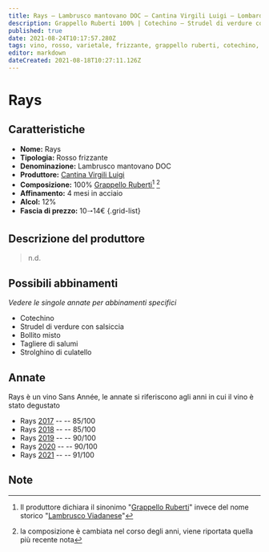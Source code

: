 ```yaml
---
title: Rays – Lambrusco mantovano DOC – Cantina Virgili Luigi – Lombardia (IT) – 10🠒14€ – 3★ - 5★
description: Grappello Ruberti 100% | Cotechino – Strudel di verdure con salsiccia – Bollito misto – Tagliere di salumi – Strolghino di culatello
published: true
date: 2021-08-24T10:17:57.280Z
tags: vino, rosso, varietale, frizzante, grappello ruberti, cotechino, strudel di verdure con salsiccia, bollito misto, tagliere di salumi, strolghino di culatello, 10🠒14€, 5 stelle
editor: markdown
dateCreated: 2021-08-18T10:27:11.126Z
---
```


# Rays

## Caratteristiche
- **Nome:** Rays 
- **Tipologia:** Rosso frizzante
- **Denominazione:** Lambrusco mantovano DOC 
- **Produttore:** [Cantina Virgili Luigi](/produttori/italia/Lombardia/Cantine-Virgili-Luigi) 
- **Composizione:** 100% [Grappello Ruberti](/vitigni/Italia/bacca-nera/grappello-ruberti)[^1] [^2]
- **Affinamento:** 4 mesi in acciaio
- **Alcol:** 12%
- **Fascia di prezzo:** 10🠒14€
{.grid-list}

## Descrizione del produttore

> n.d.

## Possibili abbinamenti
*Vedere le singole annate per abbinamenti specifici*

- Cotechino
- Strudel di verdure con salsiccia
- Bollito misto
- Tagliere di salumi
- Strolghino di culatello

## Annate
Rays è un vino Sans Année, le annate si riferiscono agli anni in cui il vino è stato degustato

- Rays [2017](/vini/Italia/Lombardia/Cantina-Virgili-Luigi/Rays/2017) -- <span class="star-3"></span> -- 85/100
- Rays [2018](/vini/Italia/Lombardia/Cantina-Virgili-Luigi/Rays/2018) -- <span class="star-3"></span> -- 85/100
- Rays [2019](/vini/Italia/Lombardia/Cantina-Virgili-Luigi/Rays/2019) -- <span class="star-4"></span> -- 90/100
- Rays [2020](/vini/Italia/Lombardia/Cantina-Virgili-Luigi/Rays/2020) -- <span class="star-4"></span> -- 90/100
- Rays [2021](/vini/Italia/Lombardia/Cantina-Virgili-Luigi/Rays/2021) -- <span class="star-5"></span> -- 91/100

## Note

[^1]: Il produttore dichiara il sinonimo "[Grappello Ruberti](/vitigni/Italia/bacca-nera/grappello-ruberti)" invece del nome storico "[Lambrusco Viadanese](/vitigni/Italia/bacca-nera/lambrusco-viadanese)"
[^2]: la composizione è cambiata nel corso degli anni, viene riportata quella più recente nota